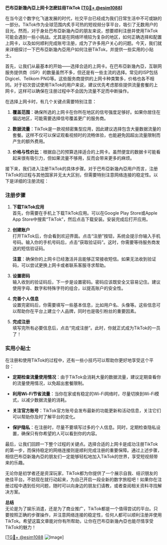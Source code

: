 **巴布亞新幾內亞上网卡怎麽註冊TikTok [[TG💪+ @esim1088](https://t.me/s/esim1088)]**

在当今这个数字化飞速发展的时代，社交平台已经成为我们日常生活中不可或缺的一部分。TikTok作为全球范围内炙手可热的短视频分享平台，吸引了无数用户的目光。然而，对于身处巴布亞新幾內亞的朋友来说，想要顺利注册并使用TikTok可能会遇到一些小挑战。尤其是在网络环境较为复杂的地区，如何正确选择和配置上网卡，以及如何顺利完成账号注册，成为了许多用户关心的问题。今天，我们就来详细探讨一下巴布亞新幾內亞用户如何注册TikTok，并提供一些实用的小贴士。

首先，让我们从最基本的开始——选择合适的上网卡。在巴布亞新幾內亞，互联网服务提供商（ISP）的数量虽然不多，但还是有一些主流的选择。常见的ISP包括Digicel、Telikom PNG等。这些服务商提供的上网卡种类繁多，价格也各不相同。对于初次尝试使用TikTok的用户来说，建议优先考虑那些提供流量套餐的上网卡，这样可以确保在注册过程中不会因为流量不足而中断操作。

在选择上网卡时，有几个关键点需要特别注意：

1. **覆盖范围**：确保所选的上网卡在你所在地区的信号强度足够好。如果你居住在偏远地区，可能需要选择信号覆盖更广的服务商。
   
2. **数据流量**：TikTok是一款视频密集型应用，因此建议选择包含大量数据流量的套餐。这样不仅可以保证观看视频时的流畅体验，也能避免因超出流量限制而产生的额外费用。

3. **价格与性价比**：根据自己的预算选择适合的上网卡。虽然便宜的数据卡可能看起来很有吸引力，但如果流量不够用，反而会带来更多的麻烦。

接下来，我们进入注册TikTok的具体步骤。对于巴布亞新幾內亞用户而言，注册TikTok的过程与其他国家并无太大区别，但需要特别注意网络连接的稳定性。以下是详细的注册流程：

### 注册步骤

1. **下载TikTok应用**  
   首先，你需要在手机上下载TikTok应用。可以在Google Play Store或Apple App Store中搜索“TikTok”，然后点击下载安装。安装完成后打开应用。

2. **创建账户**  
   打开TikTok后，你会看到欢迎界面。点击“注册”按钮，系统会提示你输入手机号码。输入你的手机号码后，点击“获取验证码”。这时，你需要等待服务商发送的短信验证码。

   **注意**：确保你的上网卡已经激活并且能够正常接收短信。如果无法收到验证码，可以尝试更换上网卡或者联系客服寻求帮助。

3. **设置密码**  
   输入收到的验证码后，下一步是设置密码。密码应该既安全又容易记住。建议使用字母、数字和特殊字符的组合，以提高账户的安全性。

4. **完善个人信息**  
   设置完密码后，你需要填写一些基本信息，比如用户名、头像等。这些信息可以帮助你在平台上建立个人品牌，同时也是吸引粉丝的重要因素。

5. **完成注册**  
   填写完所有必要信息后，点击“完成注册”。此时，你就正式成为TikTok的一员了！

### 实用小贴士

在注册和使用TikTok的过程中，还有一些小技巧可以帮助你更好地享受这个平台：

- **定期检查流量使用情况**：由于TikTok会消耗大量的数据流量，建议定期查看你的流量使用情况，以免超出套餐限制。
  
- **利用Wi-Fi节省流量**：当你在家或有稳定的Wi-Fi网络时，尽量切换到Wi-Fi模式，以减少数据流量的消耗。

- **关注官方账号**：TikTok官方账号会发布最新的功能更新和活动信息，关注它们可以帮助你及时了解平台的变化。

- **保护隐私**：在注册时，尽量不要填写过多的个人信息。同时，定期检查隐私设置，确保只有你希望的人可以看到你的内容。

最后，让我们回顾一下整个过程的关键点。选择合适的上网卡是成功注册TikTok的第一步，而保持稳定的网络连接则是顺利完成注册的重要保障。通过上述步骤，相信巴布亞新幾內亞的朋友们一定能够轻松地加入TikTok的世界，享受短视频带来的乐趣。

无论你是初学者还是资深玩家，TikTok都为你提供了一个展示自我、结识朋友的绝佳平台。不妨现在就行动起来，为自己开启一段全新的数字旅程吧！如果你在注册过程中遇到任何问题，随时可以向身边的朋友们请教，或者查阅相关资料寻找解决方案。

**总结**  
无论是为了娱乐消遣，还是为了商业推广，TikTok都是一个值得尝试的平台。只要按照正确的步骤操作，并注意网络连接的稳定性，任何人都可以顺利注册并使用TikTok。希望这篇文章能对你有所帮助，让你在巴布亞新幾內亞也能尽情享受TikTok的魅力！

[[TG💪+ @esim1088](https://t.me/s/esim1088) ![Image](https://i.postimg.cc/4NQfJmqS/Snipaste-2025-05-13-00-14-12.png)]
